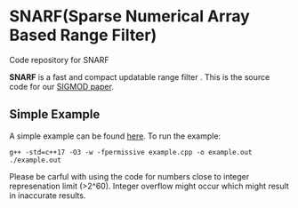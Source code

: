 # SNARF(Sparse Numerical Array Based Range Filter)
Code repository for SNARF


**SNARF** is a fast and compact updatable range filter . This is the source code for our
[SIGMOD paper](https://dl.acm.org/doi/10.14778/3529337.3529347).


## Simple Example
A simple example can be found [here](https://github.com/kapilvaidya24/SNARF/blob/main/example.cpp). To run the example:
```
g++ -std=c++17 -O3 -w -fpermissive example.cpp -o example.out
./example.out
```

Please be carful with using the code for numbers close to integer represenation limit (>2^60). Integer overflow might occur which might result in inaccurate results. 
